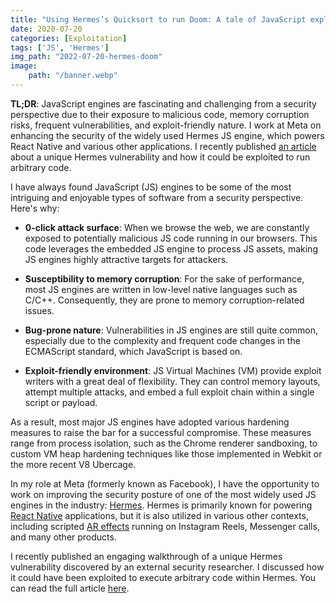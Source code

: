 ```yaml
---
title: "Using Hermes’s Quicksort to run Doom: A tale of JavaScript exploitation"
date: 2020-07-20
categories: [Exploitation]
tags: ['JS', 'Hermes']
img_path: "2022-07-20-hermes-doom"
image:
    path: "/banner.webp"
---
```


**TL;DR**: JavaScript engines are fascinating and challenging from a security perspective due to their exposure to malicious code, memory corruption risks, frequent vulnerabilities, and exploit-friendly nature. I work at Meta on enhancing the security of the widely used Hermes JS engine, which powers React Native and various other applications. I recently published [an article](https://engineering.fb.com/2022/07/20/security/hermes-quicksort-to-run-doom/) about a unique Hermes vulnerability and how it could be exploited to run arbitrary code.

I have always found JavaScript (JS) engines to be some of the most intriguing and enjoyable types of software from a security perspective. Here's why:

- **0-click attack surface**: When we browse the web, we are constantly exposed to potentially malicious JS code running in our browsers. This code leverages the embedded JS engine to process JS assets, making JS engines highly attractive targets for attackers.

- **Susceptibility to memory corruption**: For the sake of performance, most JS engines are written in low-level native languages such as C/C++. Consequently, they are prone to memory corruption-related issues.

- **Bug-prone nature**: Vulnerabilities in JS engines are still quite common, especially due to the complexity and frequent code changes in the ECMAScript standard, which JavaScript is based on.

- **Exploit-friendly environment**: JS Virtual Machines (VM) provide exploit writers with a great deal of flexibility. They can control memory layouts, attempt multiple attacks, and embed a full exploit chain within a single script or payload.

As a result, most major JS engines have adopted various hardening measures to raise the bar for a successful compromise. These measures range from process isolation, such as the Chrome renderer sandboxing, to custom VM heap hardening techniques like those implemented in Webkit or the more recent V8 Ubercage.

In my role at Meta (formerly known as Facebook), I have the opportunity to work on improving the security posture of one of the most widely used JS engines in the industry: [Hermes](https://github.com/facebook/hermes). Hermes is primarily known for powering [React Native](https://reactnative.dev/) applications, but it is also utilized in various other contexts, including scripted [AR effects](https://spark.meta.com/blog/creating-standout-ar-effects-on-instagram/) running on Instagram Reels, Messenger calls, and many other products.

I recently published an engaging walkthrough of a unique Hermes vulnerability discovered by an external security researcher. I discussed how it could have been exploited to execute arbitrary code within Hermes. You can read the full article [here](https://engineering.fb.com/2022/07/20/security/hermes-quicksort-to-run-doom/).
